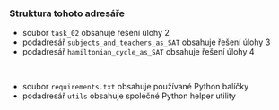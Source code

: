 ### Struktura tohoto adresáře

- soubor `task_02` obsahuje řešení úlohy 2
- podadresář `subjects_and_teachers_as_SAT` obsahuje řešení úlohy 3
- podadresář `hamiltonian_cycle_as_SAT` obsahuje řešení úlohy 4

<br/>

- soubor `requirements.txt` obsahuje používané Python balíčky
- podadresář `utils` obsahuje společné Python helper utility